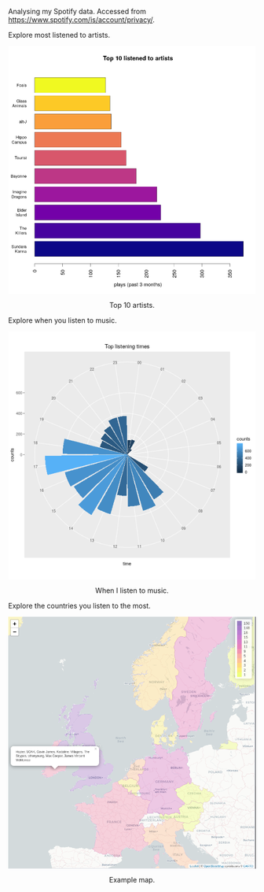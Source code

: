 Analysing my Spotify data. Accessed from https://www.spotify.com/is/account/privacy/.

Explore most listened to artists.
<p align="center">
<img src="inst/top10.png" width="700" align="middle">

<p align="center"> Top 10 artists. </p>
</p>

Explore when you listen to music. 
<p align="center">
<img src="inst/timings.png" width="700" align="middle">

<p align="center">  When I listen to music. </p>
</p>

Explore the countries you listen to the most.
<p align="center">
<img src="inst/map.png" width="700" align="middle">

<p align="center"> Example map. </p>
</p>
